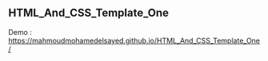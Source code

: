 ## HTML_And_CSS_Template_One
Demo : 
https://mahmoudmohamedelsayed.github.io/HTML_And_CSS_Template_One/
